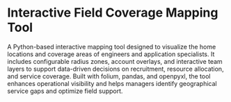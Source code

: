 # Interactive Field Coverage Mapping Tool
A Python-based interactive mapping tool designed to visualize the home locations and coverage areas of engineers and application specialists. It includes configurable radius zones, account overlays, and interactive team layers to support data-driven decisions on recruitment, resource allocation, and service coverage. Built with folium, pandas, and openpyxl, the tool enhances operational visibility and helps managers identify geographical service gaps and optimize field support.

